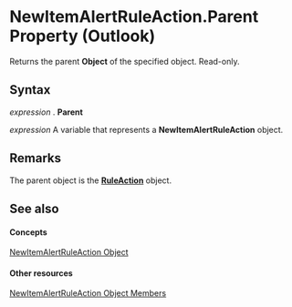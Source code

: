 
# NewItemAlertRuleAction.Parent Property (Outlook)

Returns the parent  **Object** of the specified object. Read-only.


## Syntax

 _expression_ . **Parent**

 _expression_ A variable that represents a **NewItemAlertRuleAction** object.


## Remarks

The parent object is the  **[RuleAction](6451788f-e5ed-239c-a34d-b564b52d8955.md)** object.


## See also


#### Concepts


[NewItemAlertRuleAction Object](01d30816-50aa-ff23-69a0-4aa627b3d7e4.md)
#### Other resources


[NewItemAlertRuleAction Object Members](d086c4b9-b991-b84b-08cb-f66149ecaa4b.md)
